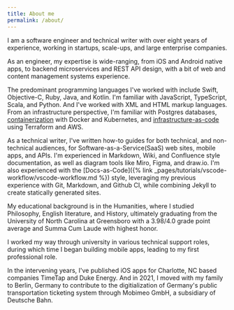```yaml
---
title: About me
permalink: /about/
---
```


I am a software engineer and technical writer with over eight years of experience, working in startups, scale-ups, and large enterprise companies. 

As an engineer, my expertise is wide-ranging, from iOS and Android native apps, to backend microservices and REST API design, with a bit of web and content management systems experience. 

The predominant programming languages I've worked with include Swift, Objective-C, Ruby, Java, and Kotlin. I'm familiar with JavaScript, TypeScript, Scala, and Python. And I've worked with XML and HTML markup languages. From an infrastructure perspective, I'm familiar with Postgres databases, [containerization](https://en.wikipedia.org/wiki/Containerization_(computing)) with Docker and Kubernetes, and [infrastructure-as-code](https://en.wikipedia.org/wiki/Infrastructure_as_code) using Terraform and AWS.

As a technical writer, I've written how-to guides for both technical, and non-technical audiences, for Software-as-a-Service(SaaS) web sites, mobile apps, and APIs. I'm experienced in Markdown, Wiki, and Confluence style documentation, as well as diagram tools like Miro, Figma, and draw.io. I'm also experienced with the [Docs-as-Code]({% link _pages/tutorials/vscode-workflow/vscode-workflow.md %}) style, leveraging my previous experience with Git, Markdown, and Github CI, while combining Jekyll to create statically generated sites.

My educational background is in the Humanities, where I studied Philosophy, English literature, and History, ultimately graduating from the University of North Carolina at Greensboro with a 3.98/4.0 grade point average and Summa Cum Laude with highest honor.

I worked my way through university in various technical support roles, during which time I began building mobile apps, leading to my first professional role.

In the intervening years, I've published iOS apps for Charlotte, NC based companies TimeTap and Duke Energy. And in 2021, I moved with my family to Berlin, Germany to contribute to the digitialization of Germany's public transportation ticketing system through Mobimeo GmbH, a subsidiary of Deutsche Bahn.